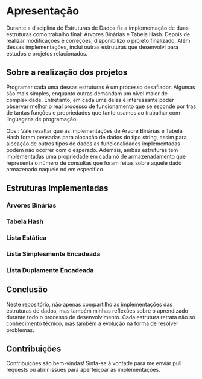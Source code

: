 # Apresentação
Durante a disciplina de Estruturas de Dados fiz a implementação de duas estruturas como trabalho final: Árvores Binárias e Tabela Hash. Depois de realizar modificações e correções, disponibilizo o projeto finalizado. Além dessas implementações, inclui outras estruturas que desenvolvi para estudos e projetos relacionados.

## Sobre a realização dos projetos 
Programar cada uma dessas estruturas é um processo desafiador. Algumas são mais simples, enquanto outras demandam um nível maior de complexidade. Entretanto, em cada uma delas é interessante poder observar melhor o real processo de funcionamento que se esconde por tras de tantas funções e propriedades que tanto usamos ao trabalhar com linguagens de programação.

Obs.: Vale resaltar que as implementações de Arvore Binárias e Tabela Hash foram pensadas para alocação de dados do tipo string, assim para alocação de outros tipos de dados as funcionalidades implementadas podem não ocorrer com o esperado. Ademais, ambas estruturas tem implementadas uma propriedade em cada nó de armazenadamento que representa o número de consultas que foram feitas sobre aquele dado armazenado naquele nó em especifico. 

## Estruturas Implementadas

### Árvores Binárias
### Tabela Hash
### Lista Estática
### Lista Simplesmente Encadeada
### Lista Duplamente Encadeada

## Conclusão
Neste repositório, não apenas compartilho as implementações das estruturas de dados, mas também minhas reflexões sobre o aprendizado durante todo o processo de desenvolvimento. Cada estrutura retrata não só conhecimento técnico, mas também a evolução na forma de resolver problemas.

## Contribuições
Contribuições são bem-vindas! Sinta-se à vontade para me enviar pull requests ou abrir issues para aperfeiçoar as implementações.
